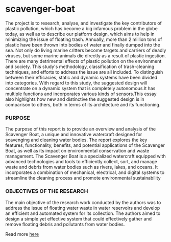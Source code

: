 # scavenger-boat

The project is to research, analyse, and investigate the key contributors of plastic pollution, which has become a big infamous problem 
in the globe today, as well as to describe our platform design, which aims to help in minimizing the issue of floating trash. Annually, more than 2 million tons of plastic have been thrown into bodies of water and finally dumped into the sea. Not only do living marine critters become targets and carriers of deadly viruses, but some marine animals die directly as a result of plastic ingestion. There are many detrimental effects of plastic pollution on the environment and society. This study's methodology, classification of trash-cleaning techniques, and efforts to address the issue are all included. To distinguish between their efficacies, static and dynamic systems have been divided into categories. With regard to this study, the suggested design will concentrate on a dynamic system that is completely autonomous.It has multiple functions and incorporates various kinds of sensors.This essay also highlights how new and distinctive the suggested design is in comparison to others, both in terms of its architecture and its functioning.

### PURPOSE
The purpose of this report is to provide an overview and analysis of the Scavenger Boat, a 
unique and innovative watercraft designed for scavenging and cleaning water bodies. The 
report explores the key features, functionality, benefits, and potential applications of the 
Scavenger Boat, as well as its impact on environmental conservation and waste management.
The Scavenger Boat is a specialized watercraft equipped with advanced technologies and tools 
to efficiently collect, sort, and manage waste and debris from water bodies such as rivers, lakes, 
and oceans. It incorporates a combination of mechanical, electrical, and digital systems to 
streamline the cleaning process and promote environmental sustainability

### OBJECTIVES OF THE RESEARCH
The main objective of the research work conducted by the authors was to address the 
issue of floating water waste in water reservoirs and develop an efficient and automated system 
for its collection. The authors aimed to design a simple yet effective system that could 
effectively gather and remove floating debris and pollutants from water bodies.

Read more [here](www.google.com)


